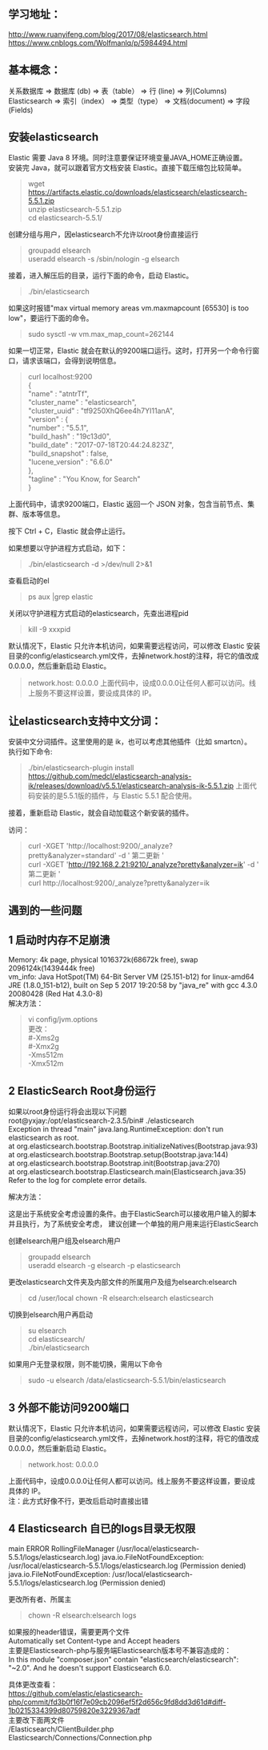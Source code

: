 学习地址：
-------------
http://www.ruanyifeng.com/blog/2017/08/elasticsearch.html  
https://www.cnblogs.com/Wolfmanlq/p/5984494.html  
  
  
基本概念：  
-------------
关系数据库     ⇒ 数据库 (db)     ⇒ 表（table）    ⇒ 行 (line)           ⇒ 列(Columns)  
Elasticsearch ⇒ 索引（index）   ⇒ 类型（type）   ⇒ 文档(document)      ⇒ 字段(Fields)  
  
  
安装elasticsearch
-------------
Elastic 需要 Java 8 环境。同时注意要保证环境变量JAVA_HOME正确设置。  
安装完 Java，就可以跟着官方文档安装 Elastic。直接下载压缩包比较简单。  
  
> wget https://artifacts.elastic.co/downloads/elasticsearch/elasticsearch-5.5.1.zip  
> unzip elasticsearch-5.5.1.zip  
> cd elasticsearch-5.5.1/  
  
创建分组与用户，因elasticsearch不允许以root身份直接运行  
> groupadd elsearch  
> useradd elsearch -s /sbin/nologin -g elsearch  
  
接着，进入解压后的目录，运行下面的命令，启动 Elastic。  
> ./bin/elasticsearch
   
如果这时报错"max virtual memory areas vm.maxmapcount [65530] is too low"，要运行下面的命令。  
> sudo sysctl -w vm.max_map_count=262144  

如果一切正常，Elastic 就会在默认的9200端口运行。这时，打开另一个命令行窗口，请求该端口，会得到说明信息。  
> curl localhost:9200  
{  
"name" : "atntrTf",  
"cluster_name" : "elasticsearch",  
"cluster_uuid" : "tf9250XhQ6ee4h7YI11anA",  
"version" : {  
"number" : "5.5.1",  
"build_hash" : "19c13d0",  
"build_date" : "2017-07-18T20:44:24.823Z",  
"build_snapshot" : false,  
"lucene_version" : "6.6.0"  
},  
"tagline" : "You Know, for Search"  
}  

上面代码中，请求9200端口，Elastic 返回一个 JSON 对象，包含当前节点、集群、版本等信息。  
  
按下 Ctrl + C，Elastic 就会停止运行。  
  
  

如果想要以守护进程方式启动，如下：  
> ./bin/elasticsearch -d >/dev/null 2>&1
  
查看启动的el  
> ps aux |grep elastic  
  
关闭以守护进程方式启动的elasticsearch，先查出进程pid   
> kill -9 xxxpid   
  
  
默认情况下，Elastic 只允许本机访问，如果需要远程访问，可以修改 Elastic 安装目录的config/elasticsearch.yml文件，去掉network.host的注释，将它的值改成0.0.0.0，然后重新启动 Elastic。  
> network.host: 0.0.0.0
上面代码中，设成0.0.0.0让任何人都可以访问。线上服务不要这样设置，要设成具体的 IP。  
  
  
   
  
让elasticsearch支持中文分词：
--------------------------
安装中文分词插件。这里使用的是 ik，也可以考虑其他插件（比如 smartcn）。  
执行如下命令:  
> ./bin/elasticsearch-plugin install https://github.com/medcl/elasticsearch-analysis-ik/releases/download/v5.5.1/elasticsearch-analysis-ik-5.5.1.zip
上面代码安装的是5.5.1版的插件，与 Elastic 5.5.1 配合使用。  
  
接着，重新启动 Elastic，就会自动加载这个新安装的插件。  
  
访问：  
> curl -XGET 'http://localhost:9200/_analyze?pretty&analyzer=standard' -d ' 第二更新 '  
> curl -XGET  'http://192.168.2.21:9210/_analyze?pretty&analyzer=ik' -d ' 第二更新 '  
> curl http://localhost:9200/_analyze?pretty&analyzer=ik  

  
  
遇到的一些问题
------------------
1 启动时内存不足崩溃
------------------
Memory: 4k page, physical 1016372k(68672k free), swap 2096124k(1439444k free)  
vm_info: Java HotSpot(TM) 64-Bit Server VM (25.151-b12) for linux-amd64 JRE (1.8.0_151-b12), built on Sep 5 2017 19:20:58 by "java_re" with gcc 4.3.0 20080428 (Red Hat 4.3.0-8)  
解决方法：  
> vi config/jvm.options  
更改：  
> #-Xms2g  
> #-Xmx2g  
> -Xms512m  
> -Xmx512m  
  
  
2 ElasticSearch Root身份运行
------------------
如果以root身份运行将会出现以下问题  
root@yxjay:/opt/elasticsearch-2.3.5/bin# ./elasticsearch  
Exception in thread "main" java.lang.RuntimeException: don't run elasticsearch as root.  
at org.elasticsearch.bootstrap.Bootstrap.initializeNatives(Bootstrap.java:93)  
at org.elasticsearch.bootstrap.Bootstrap.setup(Bootstrap.java:144)  
at org.elasticsearch.bootstrap.Bootstrap.init(Bootstrap.java:270)  
at org.elasticsearch.bootstrap.Elasticsearch.main(Elasticsearch.java:35)  
Refer to the log for complete error details.  
    
解决方法：  
  
这是出于系统安全考虑设置的条件。由于ElasticSearch可以接收用户输入的脚本并且执行，为了系统安全考虑，
建议创建一个单独的用户用来运行ElasticSearch  
  
创建elsearch用户组及elsearch用户  
> groupadd elsearch   
> useradd elsearch -g elsearch -p elasticsearch  
  
更改elasticsearch文件夹及内部文件的所属用户及组为elsearch:elsearch  
> cd /user/local
> chown -R elsearch:elsearch elasticsearch  
  
切换到elsearch用户再启动  
  
> su elsearch  
> cd elasticsearch/  
> ./bin/elasticsearch  
  
如果用户无登录权限，则不能切换，需用以下命令  
> sudo -u elsearch /data/elasticsearch-5.5.1/bin/elasticsearch  
  
  
  
3 外部不能访问9200端口
---------------------
默认情况下，Elastic 只允许本机访问，如果需要远程访问，可以修改 Elastic 安装目录的config/elasticsearch.yml文件，去掉network.host的注释，将它的值改成0.0.0.0，然后重新启动 Elastic。  
> network.host: 0.0.0.0
  
上面代码中，设成0.0.0.0让任何人都可以访问。线上服务不要这样设置，要设成具体的 IP。  
注：此方式好像不行，更改后启动时直接出错  

  

4 Elasticsearch 自已的logs目录无权限  
---------------------
main ERROR RollingFileManager (/usr/local/elasticsearch-5.5.1/logs/elasticsearch.log) java.io.FileNotFoundException: /usr/local/elasticsearch-5.5.1/logs/elasticsearch.log (Permission denied) java.io.FileNotFoundException: /usr/local/elasticsearch-5.5.1/logs/elasticsearch.log (Permission denied)  
  
更改所有者、所属主  
> chown -R elsearch:elsearch logs








如果报的header错误，需要更两个文件  
Automatically set Content-type and Accept headers  
主要是Elasticsearch-php与服务端Elasticsearch版本号不兼容造成的：  
In this module "composer.json" contain "elasticsearch/elasticsearch": "~2.0". And he doesn't support Elasticsearch 6.0.  
  
具体更改查看：  
https://github.com/elastic/elasticsearch-php/commit/fd3b0f16f7e09cb2096ef5f2d656c9fd8dd3d61d#diff-1b0215334399d80759820e3229367adf  
主要改下面两文件  
/Elasticsearch/ClientBuilder.php  
Elasticsearch/Connections/Connection.php  

